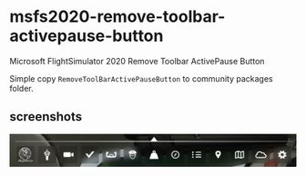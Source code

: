 # msfs2020-remove-toolbar-activepause-button
Microsoft FlightSimulator 2020 Remove Toolbar ActivePause Button

Simple copy `RemoveToolBarActivePauseButton` to community packages folder.

## screenshots

![example1](example.png)